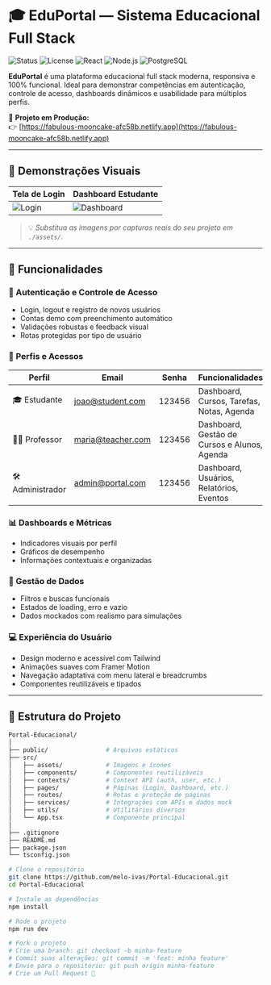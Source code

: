 # 🎓 EduPortal — Sistema Educacional Full Stack

![Status](https://img.shields.io/badge/status-online-brightgreen)
![License](https://img.shields.io/badge/license-MIT-blue.svg)
![React](https://img.shields.io/badge/frontend-React.js-blue)
![Node.js](https://img.shields.io/badge/backend-Node.js-green)
![PostgreSQL](https://img.shields.io/badge/database-PostgreSQL-blueviolet)

**EduPortal** é uma plataforma educacional full stack moderna, responsiva e 100% funcional. Ideal para demonstrar competências em autenticação, controle de acesso, dashboards dinâmicos e usabilidade para múltiplos perfis.

🔗 **Projeto em Produção:**  
👉 [https://fabulous-mooncake-afc58b.netlify.app](https://fabulous-mooncake-afc58b.netlify.app)

---

## 📸 Demonstrações Visuais

| Tela de Login                    | Dashboard Estudante                     |
|----------------------------------|-----------------------------------------|
| ![Login](./assets/login.png)     | ![Dashboard](./assets/dashboard.png)    |

> 💡 *Substitua as imagens por capturas reais do seu projeto em `./assets/`.*

---

## 🚀 Funcionalidades

### 🔐 Autenticação e Controle de Acesso
- Login, logout e registro de novos usuários
- Contas demo com preenchimento automático
- Validações robustas e feedback visual
- Rotas protegidas por tipo de usuário

### 👤 Perfis e Acessos

| Perfil         | Email                | Senha   | Funcionalidades                                                        |
|----------------|----------------------|---------|------------------------------------------------------------------------|
| 🎓 Estudante   | joao@student.com     | 123456  | Dashboard, Cursos, Tarefas, Notas, Agenda                             |
| 👩‍🏫 Professor | maria@teacher.com    | 123456  | Dashboard, Gestão de Cursos e Alunos, Agenda                          |
| 🛠️ Administrador | admin@portal.com     | 123456  | Dashboard, Usuários, Relatórios, Eventos                              |

### 📊 Dashboards e Métricas
- Indicadores visuais por perfil
- Gráficos de desempenho
- Informações contextuais e organizadas

### 📂 Gestão de Dados
- Filtros e buscas funcionais
- Estados de loading, erro e vazio
- Dados mockados com realismo para simulações

### 💻 Experiência do Usuário
- Design moderno e acessível com Tailwind
- Animações suaves com Framer Motion
- Navegação adaptativa com menu lateral e breadcrumbs
- Componentes reutilizáveis e tipados

---

## 🧱 Estrutura do Projeto

```bash
Portal-Educacional/
│
├── public/                # Arquivos estáticos
├── src/
│   ├── assets/            # Imagens e ícones
│   ├── components/        # Componentes reutilizáveis
│   ├── contexts/          # Context API (auth, user, etc.)
│   ├── pages/             # Páginas (Login, Dashboard, etc.)
│   ├── routes/            # Rotas e proteção de páginas
│   ├── services/          # Integrações com APIs e dados mock
│   ├── utils/             # Utilitários diversos
│   └── App.tsx            # Componente principal
│
├── .gitignore
├── README.md
├── package.json
└── tsconfig.json

# Clone o repositório
git clone https://github.com/melo-ivas/Portal-Educacional.git
cd Portal-Educacional

# Instale as dependências
npm install

# Rode o projeto
npm run dev

# Fork o projeto
# Crie uma branch: git checkout -b minha-feature
# Commit suas alterações: git commit -m 'feat: minha feature'
# Envie para o repositório: git push origin minha-feature
# Crie um Pull Request 🚀

